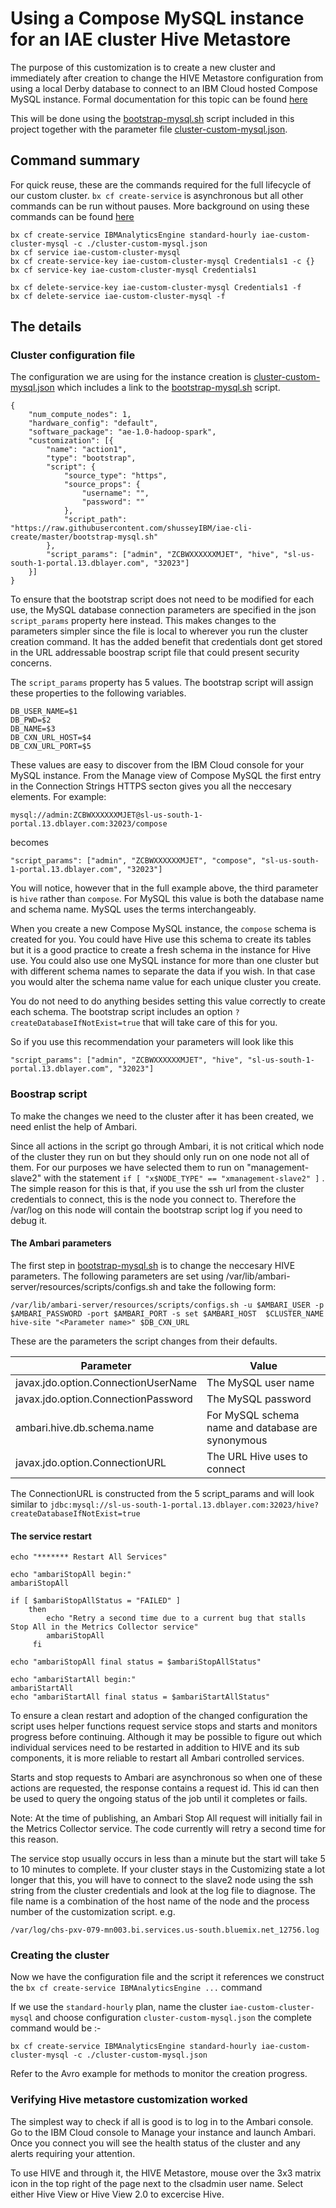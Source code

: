# Using a Compose MySQL instance for an IAE cluster Hive Metastore

The purpose of this customization is to create a new cluster and immediately after creation to change the HIVE Metastore configuration from using a local Derby database to connect to an IBM Cloud hosted Compose MySQL instance. Formal documentation for this topic can be found [here](https://console.bluemix.net/docs/services/AnalyticsEngine/working-with-hive.html#working-with-hive) 

This will be done using the [bootstrap-mysql.sh](bootstrap-mysql.sh) script included in this project together with the parameter file [cluster-custom-mysql.json](cluster-custom-mysql.json). 

## Command summary

For quick reuse, these are the commands required for the full lifecycle of our custom cluster. `bx cf create-service` is asynchronous but all other commands can be run without pauses. More background on using these commands can be found [here](createiaeinstances.md)

```
bx cf create-service IBMAnalyticsEngine standard-hourly iae-custom-cluster-mysql -c ./cluster-custom-mysql.json
bx cf service iae-custom-cluster-mysql
bx cf create-service-key iae-custom-cluster-mysql Credentials1 -c {}
bx cf service-key iae-custom-cluster-mysql Credentials1

bx cf delete-service-key iae-custom-cluster-mysql Credentials1 -f
bx cf delete-service iae-custom-cluster-mysql -f
```

## The details

### Cluster configuration file

The configuration we are using for the instance creation is [cluster-custom-mysql.json](cluster-custom-mysql.json) which includes a link to the [bootstrap-mysql.sh](bootstrap-mysql.sh) script. 

```
{
    "num_compute_nodes": 1,
    "hardware_config": "default",
    "software_package": "ae-1.0-hadoop-spark",
    "customization": [{
        "name": "action1",
        "type": "bootstrap",
        "script": {
            "source_type": "https",
            "source_props": {
                "username": "",
                "password": ""
            },
            "script_path": "https://raw.githubusercontent.com/shusseyIBM/iae-cli-create/master/bootstrap-mysql.sh"
        },
        "script_params": ["admin", "ZCBWXXXXXXMJET", "hive", "sl-us-south-1-portal.13.dblayer.com", "32023"]
    }]
}
```

To ensure that the bootstrap script does not need to be modified for each use, the MySQL database connection parameters are specified in the json `script_params` property here instead. This makes changes to the parameters simpler since the file is local to wherever you run the cluster creation command. It has the added benefit that credentials dont get stored in the URL addressable boostrap script file that could present security concerns.

The `script_params` property has 5 values. The bootstrap script will assign these properties to the following variables.

```
DB_USER_NAME=$1
DB_PWD=$2
DB_NAME=$3
DB_CXN_URL_HOST=$4
DB_CXN_URL_PORT=$5
```

These values are easy to discover from the IBM Cloud console for your MySQL instance. From the Manage view of Compose MySQL the first entry in the Connection Strings HTTPS secton gives you all the neccesary elements. For example: 

```
mysql://admin:ZCBWXXXXXXMJET@sl-us-south-1-portal.13.dblayer.com:32023/compose
```

becomes

```
"script_params": ["admin", "ZCBWXXXXXXMJET", "compose", "sl-us-south-1-portal.13.dblayer.com", "32023"]
```

You will notice, however that in the full example above, the third parameter is `hive` rather than `compose`. For MySQL this value is both the database name and schema name. MySQL uses the terms interchangeably.  

When you create a new Compose MySQL instance, the `compose` schema is created for you. You could have Hive use this schema to create its tables but it is a good practice to create a fresh schema in the instance for Hive use. You could also use one MySQL instance for more than one cluster but with different schema names to separate the data if you wish. In that case you would alter the schema name value for each unique cluster you create.

You do not need to do anything besides setting this value correctly to create each schema. The bootstrap script includes an option `?createDatabaseIfNotExist=true` that will take care of this for you.

So if you use this recommendation your parameters will look like this

```
"script_params": ["admin", "ZCBWXXXXXXMJET", "hive", "sl-us-south-1-portal.13.dblayer.com", "32023"]
```
### Boostrap script

To make the changes we need to the cluster after it has been created, we need enlist the help of Ambari.

Since all actions in the script go through Ambari, it is not critical which node of the cluster they run on but they should only run on one node not all of them. For our purposes we have selected them to run on "management-slave2" with the statement `if [ "x$NODE_TYPE" == "xmanagement-slave2" ]` . The simple reason for this is that, if you use the ssh url from the cluster credentials to connect, this is the node you connect to. Therefore the /var/log on this node will contain the bootstrap script log if you need to debug it.

#### The Ambari parameters

The first step in [bootstrap-mysql.sh](bootstrap-mysql.sh) is to change the neccesary HIVE parameters. The following parameters are set using /var/lib/ambari-server/resources/scripts/configs.sh and take the following form:

```
/var/lib/ambari-server/resources/scripts/configs.sh -u $AMBARI_USER -p $AMBARI_PASSWORD -port $AMBARI_PORT -s set $AMBARI_HOST  $CLUSTER_NAME hive-site "<Parameter name>" $DB_CXN_URL
```

These are the parameters the script changes from their defaults.

| Parameter | Value |
| --------- | ----- |
| javax.jdo.option.ConnectionUserName | The MySQL user name |
| javax.jdo.option.ConnectionPassword | The MySQL password |
| ambari.hive.db.schema.name | For MySQL schema name and database are synonymous |
| javax.jdo.option.ConnectionURL | The URL Hive uses to connect |

The ConnectionURL is constructed from the 5 script_params and will look similar to `jdbc:mysql://sl-us-south-1-portal.13.dblayer.com:32023/hive?createDatabaseIfNotExist=true`

#### The service restart

```
echo "******* Restart All Services"

echo "ambariStopAll begin:"
ambariStopAll

if [ $ambariStopAllStatus = "FAILED" ] 
    then
	    echo "Retry a second time due to a current bug that stalls Stop All in the Metrics Collector service"
	    ambariStopAll
   	 fi

echo "ambariStopAll final status = $ambariStopAllStatus"

echo "ambariStartAll begin:"
ambariStartAll
echo "ambariStartAll final status = $ambariStartAllStatus"
```

To ensure a clean restart and adoption of the changed configuration the script uses helper functions request service stops and starts and monitors progress before continuing. Although it may be possible to figure out which individual services need to be restarted in addition to HIVE and its sub components, it is more reliable to restart all Ambari controlled services. 

Starts and stop requests to Ambari are asynchronous so when one of these actions are requested, the response contains a request id. This id can then be used to query the ongoing status of the job until it completes or fails.

Note: At the time of publishing, an Ambari Stop All request will initially fail in the Metrics Collector service. The code currently will retry a second time for this reason.

The service stop usually occurs in less than a minute but the start will take 5 to 10 minutes to complete. If your cluster stays in the Customizing state a lot longer that this, you will have to connect to the slave2 node using the ssh string from the cluster credentials and look at the log file to diagnose. The file name is a combination of the host name of the node and the process number of the customization script. e.g.

```
/var/log/chs-pxv-079-mn003.bi.services.us-south.bluemix.net_12756.log
```

### Creating the cluster

Now we have the configuration file and the script it references we construct the `bx cf create-service IBMAnalyticsEngine ...` command

If we use the `standard-hourly` plan, name the cluster `iae-custom-cluster-mysql` and choose configuration `cluster-custom-mysql.json` the complete command would be :-

```
bx cf create-service IBMAnalyticsEngine standard-hourly iae-custom-cluster-mysql -c ./cluster-custom-mysql.json
```

Refer to the Avro example for methods to monitor the creation progress. 

### Verifying Hive metastore customization worked

The simplest way to check if all is good is to log in to the Ambari console. Go to the IBM Cloud console to Manage your instance and launch Ambari. Once you connect you will see the health status of the cluster and any alerts requiring your attention. 

To use HIVE and through it, the HIVE Metastore, mouse over the 3x3 matrix icon in the top right of the page next to the clsadmin user name. Select either Hive View or Hive View 2.0 to excercise Hive.